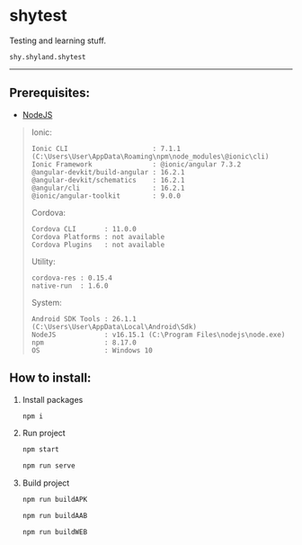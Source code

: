 # shytest
Testing and learning stuff.

`shy.shyland.shytest`
<hr>

## Prerequisites:
- [NodeJS](https://nodejs.org/)
> Ionic:
> 
>     Ionic CLI                     : 7.1.1 (C:\Users\User\AppData\Roaming\npm\node_modules\@ionic\cli)
>     Ionic Framework               : @ionic/angular 7.3.2
>     @angular-devkit/build-angular : 16.2.1
>     @angular-devkit/schematics    : 16.2.1
>     @angular/cli                  : 16.2.1
>     @ionic/angular-toolkit        : 9.0.0
> 
> Cordova:
> 
>     Cordova CLI       : 11.0.0
>     Cordova Platforms : not available
>     Cordova Plugins   : not available
> 
> Utility:
> 
>     cordova-res : 0.15.4
>     native-run  : 1.6.0
> 
> System:
> 
>     Android SDK Tools : 26.1.1 (C:\Users\User\AppData\Local\Android\Sdk)
>     NodeJS            : v16.15.1 (C:\Program Files\nodejs\node.exe)
>     npm               : 8.17.0
>     OS                : Windows 10 
## How to install:
1. Install packages
    ```bash
    npm i
    ```
2. Run project
    ```bash
    npm start
    ```

    ```bash
    npm run serve
    ```
3. Build project
    ```bash
    npm run buildAPK
    ```
    
    ```bash
    npm run buildAAB
    ```

    ```bash
    npm run buildWEB
    ```
